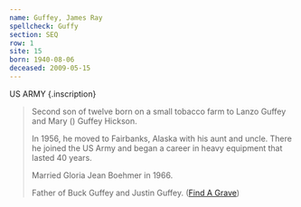 ```yaml
---
name: Guffey, James Ray
spellcheck: Guffy
section: SEQ
row: 1
site: 15
born: 1940-08-06
deceased: 2009-05-15
---
```


US ARMY {.inscription}

> Second son of twelve born on a small tobacco farm to Lanzo Guffey and Mary () Guffey Hickson.
>
> In 1956, he moved to Fairbanks, Alaska with his aunt and uncle. There he joined the US Army and began a career in heavy equipment that lasted 40 years.
>
> Married Gloria Jean Boehmer in 1966.
>
> Father of Buck Guffey and Justin Guffey. ([Find A Grave](https://www.findagrave.com/memorial/155858931/james-ray-guffey))

